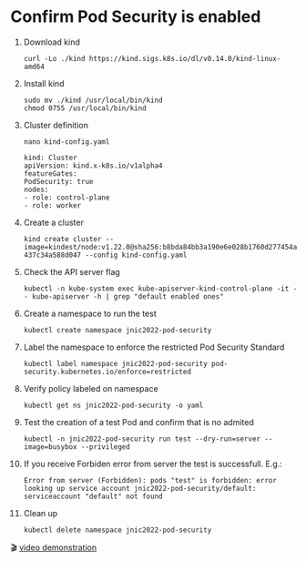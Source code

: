 # Confirm Pod Security is enabled

1. Download kind

    ```console
    curl -Lo ./kind https://kind.sigs.k8s.io/dl/v0.14.0/kind-linux-amd64
    ```

2. Install kind

    ```console
    sudo mv ./kind /usr/local/bin/kind
    chmod 0755 /usr/local/bin/kind
    ```

3. Cluster definition

    ```console
    nano kind-config.yaml
    ```

    ```console
    kind: Cluster
    apiVersion: kind.x-k8s.io/v1alpha4
    featureGates:
    PodSecurity: true
    nodes:
    - role: control-plane
    - role: worker
    ```

4. Create a cluster

    ```console
    kind create cluster --image=kindest/node:v1.22.0@sha256:b8bda84bb3a190e6e028b1760d277454a72267a5454b57db34
    437c34a588d047 --config kind-config.yaml
    ```

5. Check the API server flag

    ```console
    kubectl -n kube-system exec kube-apiserver-kind-control-plane -it -- kube-apiserver -h | grep "default enabled ones"
    ```

6. Create a namespace to run the test

    ```console
    kubectl create namespace jnic2022-pod-security
    ```

7. Label the namespace to enforce the restricted Pod Security Standard

    ```console
    kubectl label namespace jnic2022-pod-security pod-security.kubernetes.io/enforce=restricted
    ```

8. Verify policy labeled on namespace

    ```console
    kubectl get ns jnic2022-pod-security -o yaml
    ```

9. Test the creation of a test Pod and confirm that is no admited

    ```console
    kubectl -n jnic2022-pod-security run test --dry-run=server --image=busybox --privileged
    ```

10. If you receive Forbiden error from server the test is successfull. E.g.:

    ```console
    Error from server (Forbidden): pods "test" is forbidden: error looking up service account jnic2022-pod-security/default: serviceaccount "default" not found
    ```

11. Clean up

    ```console
    kubectl delete namespace jnic2022-pod-security
    ```

🎬 [video demonstration](./Confirm_Pod_Security_is_enabled.mp4)